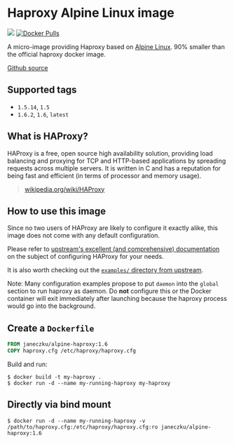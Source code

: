# Haproxy Alpine Linux image

[![](https://badge.imagelayers.io/janeczku/alpine-haproxy:latest.svg)](https://imagelayers.io/?images=janeczku/alpine-haproxy:latest 'Get your own badge on imagelayers.io') [![Docker Pulls](https://img.shields.io/docker/pulls/janeczku/alpine-haproxy.svg)](https://hub.docker.com/r/janeczku/alpine-haproxy/)

A micro-image providing Haproxy based on [Alpine Linux](https://hub.docker.com/_/alpine/). 90% smaller than the official haproxy docker image.

[Github source](https://github.com/janeczku/docker-alpine-haproxy)

## Supported tags

-	`1.5.14`, `1.5`
-	`1.6.2`, `1.6`, `latest`

## What is HAProxy?

HAProxy is a free, open source high availability solution, providing load balancing and proxying for TCP and HTTP-based applications by spreading requests across multiple servers. It is written in C and has a reputation for being fast and efficient (in terms of processor and memory usage).

> [wikipedia.org/wiki/HAProxy](https://en.wikipedia.org/wiki/HAProxy)

## How to use this image

Since no two users of HAProxy are likely to configure it exactly alike, this image does not come with any default configuration.

Please refer to [upstream's excellent (and comprehensive) documentation](https://cbonte.github.io/haproxy-dconv/) on the subject of configuring HAProxy for your needs.

It is also worth checking out the [`examples/` directory from upstream](http://www.haproxy.org/git?p=haproxy-1.5.git;a=tree;f=examples).

Note: Many configuration examples propose to put `daemon` into the `global` section to run haproxy as daemon. Do **not** configure this or the Docker container will exit immediately after launching because the haproxy process would go into the background.

## Create a `Dockerfile`

```dockerfile
FROM janeczku/alpine-haproxy:1.6
COPY haproxy.cfg /etc/haproxy/haproxy.cfg
```

Build and run:

```console
$ docker build -t my-haproxy .
$ docker run -d --name my-running-haproxy my-haproxy
```

## Directly via bind mount

```console
$ docker run -d --name my-running-haproxy -v /path/to/haproxy.cfg:/etc/haproxy/haproxy.cfg:ro janeczku/alpine-haproxy:1.6
```
